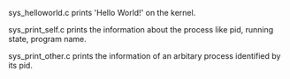sys_helloworld.c prints 'Hello World!' on the kernel.

sys_print_self.c prints the information about the process like pid, running state, program name.

sys_print_other.c prints the information of an arbitary process identified by its pid.
